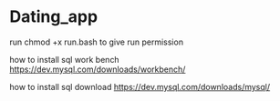 # Dating_app

run chmod +x run.bash to give run permission

how to install sql work bench
https://dev.mysql.com/downloads/workbench/

how to install sql download
https://dev.mysql.com/downloads/mysql/
